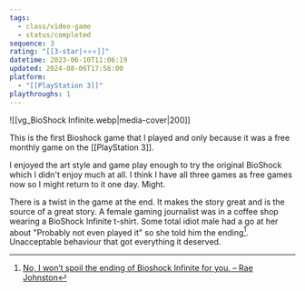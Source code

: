 ```yaml
---
tags:
  - class/video-game
  - status/completed
sequence: 3
rating: "[[3-star|⭐️⭐️⭐️]]"
datetime: 2023-06-10T11:06:19
updated: 2024-08-06T17:58:00
platform:
  - "[[PlayStation 3]]"
playthroughs: 1
---
```

![[vg_BioShock Infinite.webp|media-cover|200]]

This is the first Bioshock game that I played and only because it was a free monthly game on the [[PlayStation 3]].

I enjoyed the art style and game play enough to try the original BioShock which I didn't enjoy much at all. I think I have all three games as free games now so I might return to it one day. Might.

There is a twist in the game at the end. It makes the story great and is the source of a great story. A female gaming journalist was in a coffee shop wearing a BioShock Infinite t-shirt. Some total idiot male had a go at her about "Probably not even played it" so she told him the ending[^1]. Unacceptable behaviour that got everything it deserved.

[^1]: [No, I won’t spoil the ending of Bioshock Infinite for you. – Rae Johnston](https://raejohnston.com/2013/04/15/no-i-wont-spoil-the-ending-of-bioshock-infinite-for-you/)